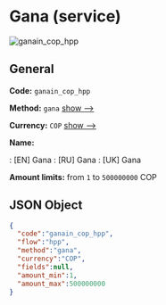 
# Gana (service) 
![ganain_cop_hpp](https://static.openfintech.io/payment_methods/ganain_cop_hpp/logo.svg?w=400&c=v0.59.26#w200)  

## General 
 
**Code:** `ganain_cop_hpp` 
 
**Method:** `gana` 
 [show -->](/payment-methods/gana/) 
 
**Currency:** `COP` [show -->](/currencies/COP/) 
 
**Name:** 
 
:	[EN] Gana 
:	[RU] Gana 
:	[UK] Gana 
 
**Amount limits:** from `1` to `500000000` COP 

## JSON Object 

```json
{
  "code":"ganain_cop_hpp",
  "flow":"hpp",
  "method":"gana",
  "currency":"COP",
  "fields":null,
  "amount_min":1,
  "amount_max":500000000
}
```  
